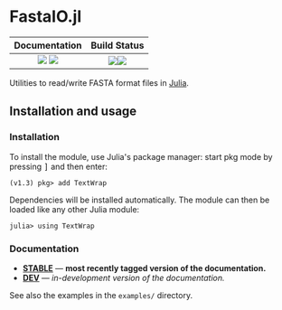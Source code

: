 # FastaIO.jl

| **Documentation**                                                         | **Build Status**                                             |
|:-------------------------------------------------------------------------:|:------------------------------------------------------------:|
| [![][docs-stable-img]][docs-stable-url] [![][docs-dev-img]][docs-dev-url] | [![][travis-img]][travis-url][![][codecov-img]][codecov-url] |

Utilities to read/write FASTA format files in [Julia].

## Installation and usage

### Installation

To install the module, use Julia's package manager: start pkg mode by pressing <kbd>]</kbd> and then enter:

```
(v1.3) pkg> add TextWrap
```

Dependencies will be installed automatically.
The module can then be loaded like any other Julia module:

```
julia> using TextWrap
```

### Documentation

- [**STABLE**][docs-stable-url] &mdash; **most recently tagged version of the documentation.**
- [**DEV**][docs-dev-url] &mdash; *in-development version of the documentation.*

See also the examples in the `examples/` directory.

[Julia]: http://julialang.org

[docs-stable-img]: https://img.shields.io/badge/docs-stable-blue.svg
[docs-stable-url]: https://carlobaldassi.github.io/TextWrap.jl/stable
[docs-dev-img]: https://img.shields.io/badge/docs-dev-blue.svg
[docs-dev-url]: https://carlobaldassi.github.io/TextWrap.jl/dev

[travis-img]: https://travis-ci.com/carlobaldassi/TextWrap.jl.svg?branch=master
[travis-url]: https://travis-ci.com/carlobaldassi/TextWrap.jl

[codecov-img]: https://codecov.io/gh/carlobaldassi/TextWrap.jl/branch/master/graph/badge.svg
[codecov-url]: https://codecov.io/gh/carlobaldassi/TextWrap.jl
